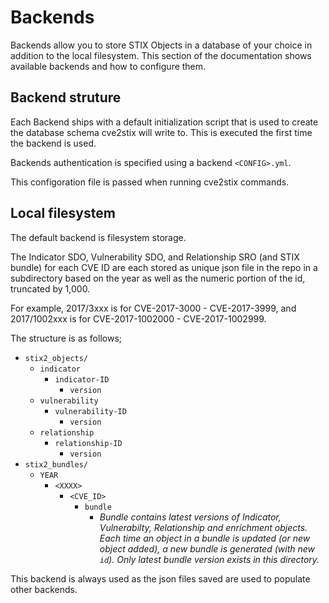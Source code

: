 # Backends

Backends allow you to store STIX Objects in a database of your choice in addition to the local filesystem. This section of the documentation shows available backends and how to configure them.

## Backend struture

Each Backend ships with a default initialization script that is used to create the database schema cve2stix will write to. This is executed the first time the backend is used.

Backends authentication is specified using a backend `<CONFIG>.yml`.

This configoration file is passed when running cve2stix commands.

## Local filesystem

The default backend is filesystem storage.

The Indicator SDO, Vulnerability SDO, and Relationship SRO (and STIX bundle) for each CVE ID are each stored as unique json file in the repo in a subdirectory based on the year as well as the numeric portion of the id, truncated by 1,000.

For example, 2017/3xxx is for CVE-2017-3000 - CVE-2017-3999, and 2017/1002xxx is for CVE-2017-1002000 - CVE-2017-1002999.

The structure is as follows;

* `stix2_objects/`
	* `indicator`
		* `indicator-ID`
			* `version`
	* `vulnerability`
		* `vulnerability-ID`
			* `version`
	* `relationship`
		* `relationship-ID`
			* `version`
* `stix2_bundles/`
	* `YEAR`
		* `<XXXX>`
			* `<CVE_ID>`
				* `bundle`
					* _Bundle contains latest versions of Indicator, Vulnerabilty, Relationship and enrichment objects. Each time an object in a bundle is updated (or new object added), a new bundle is generated (with new `id`). Only latest bundle version exists in this directory._

This backend is always used as the json files saved are used to populate other backends.